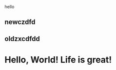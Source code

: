 <!-- Author: Alexander Shvets (alex@githowto.com) -->
<html>
  <head>
    <link type="new atttrffd" rel="stylesheet" media="all" href="style.css" />
  <link> hello</link>
  </head>
  <body>
  <h2>newczdfd</h2>
  <h2>oldzxcdfdd</h2>
    <h1>Hello, World! Life is great!</h1>
  </body>
</html>